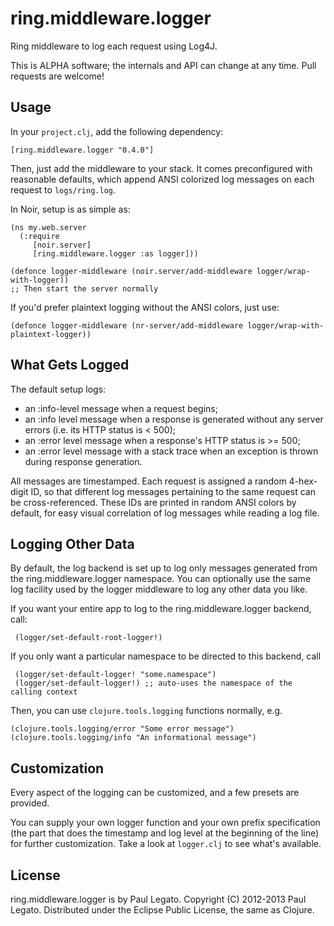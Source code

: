 ring.middleware.logger
======================

Ring middleware to log each request using Log4J.

This is ALPHA software; the internals and API can change at any time.
Pull requests are welcome!

Usage
-----

In your `project.clj`, add the following dependency:

    [ring.middleware.logger "0.4.0"]


Then, just add the middleware to your stack. It comes preconfigured with
reasonable defaults, which append ANSI colorized log messages on each request to `logs/ring.log`.

In Noir, setup is as simple as:

    (ns my.web.server
      (:require
         [noir.server]
         [ring.middleware.logger :as logger]))

    (defonce logger-middleware (noir.server/add-middleware logger/wrap-with-logger))
    ;; Then start the server normally

If you'd prefer plaintext logging without the ANSI colors, just use:

    (defonce logger-middleware (nr-server/add-middleware logger/wrap-with-plaintext-logger))


What Gets Logged
----------------

The default setup logs:

* an :info-level message when a request begins;
* an :info level message when a response is generated without any server
errors (i.e. its HTTP status is < 500);
* an :error level message when a response's HTTP status is >= 500;
* an :error level message with a stack trace when an exception is thrown during response generation.

All messages are timestamped. Each request is assigned a random
4-hex-digit ID, so that different log messages pertaining to the same
request can be cross-referenced. These IDs are printed in random ANSI colors
by default, for easy visual correlation of log messages while reading
a log file.


Logging Other Data
------------------

By default, the log backend is set up to log only messages generated
from the ring.middleware.logger namespace. You can optionally use the
same log facility used by the logger middleware to log any other data
you like.

If you want your entire app to log to the ring.middleware.logger backend, call:

     (logger/set-default-root-logger!)

If you only want a particular namespace to be directed to this backend, call

     (logger/set-default-logger! "some.namespace")
     (logger/set-default-logger!) ;; auto-uses the namespace of the calling context

Then, you can use `clojure.tools.logging` functions normally, e.g.

    (clojure.tools.logging/error "Some error message")
    (clojure.tools.logging/info "An informational message")

Customization
-------------

Every aspect of the logging can be customized, and a few presets are provided.

You can supply your own logger function and your own prefix
specification (the part that does the timestamp and log level at the
beginning of the line) for further customization. Take a look at
`logger.clj` to see what's available.

License
-------
ring.middleware.logger is by Paul Legato.
Copyright (C) 2012-2013 Paul Legato.
Distributed under the Eclipse Public License, the same as Clojure.
